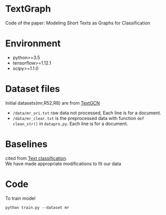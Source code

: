 # TextGraph
Code of the paper:  Modeling Short Texts as Graphs for Classification
# Environment
* python>=3.5
* tensorflow>=1.12.1
* scipy>=1.1.0
# Dataset files
Initial datasets(mr,R52,R8) are from [TextGCN](https://github.com/yao8839836/text_gcn)
* `/data/mr_ori.txt` raw data not processed, Each line is for a document.
* `/data/mr_clear.txt` is the preprocessed data with function `def clean_str()` in `datapro.py`. Each line is for a document.
# Baselines
cited from [Text classification](https://github.com/zhengwsh/text-classification).  
We have made appropriate modifications to fit our data
# Code
To train model 

    python train.py --dataset mr

    

